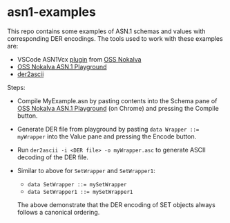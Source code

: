 # asn1-examples

This repo contains some examples of ASN.1 schemas and values with corresponding DER encodings.  The tools used to work with these examples are:

- VSCode ASN1Vcx [plugin](https://marketplace.visualstudio.com/items?itemName=OSSNokalva.asn1vcx) from [OSS Nokalva](https://www.oss.com/)
- [OSS Nokalva ASN.1 Playground](https://asn1.io/asn1playground/)
- [der2ascii](https://github.com/google/der-ascii)

Steps:
- Compile MyExample.asn by pasting contents into the Schema pane of [OSS Nokalva ASN.1 Playground](https://asn1.io/asn1playground/) (on Chrome) and pressing the Compile button.
- Generate DER file from playground by pasting `data Wrapper ::= myWrapper` into the Value pane and pressing the Encode button.
- Run `der2ascii -i <DER file> -o myWrapper.asc` to generate ASCII decoding of the DER file.
- Similar to above for `SetWrapper` and `SetWrapper1`:
  - `data SetWrapper ::= mySetWrapper`
  - `data SetWrapper1 ::= mySetWrapper1`

  The above demonstrate that the DER encoding of SET objects always follows a canonical ordering.

